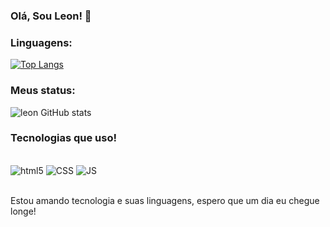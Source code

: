 
### Olá, Sou Leon! 👋

### Linguagens:

[![Top Langs](https://github-readme-stats.vercel.app/api/top-langs/?username=leongry&layout=donut-vertical)](https://github.com/leongry/github-readme-stats)

### Meus status:

![leon GitHub stats](https://github-readme-stats.vercel.app/api?username=leongry&show_icons=true&theme=dracula)

### Tecnologias que uso!

<div style="display: inline_block"><br/>
    <img aling="center"alt="html5" src="https://img.shields.io/badge/HTML5-E34F26?style=for-the-badge&logo=html5&logoColor=white"/>
    <img aling="center"alt="CSS" src="https://img.shields.io/badge/CSS3-1572B6?style=for-the-badge&logo=css3&logoColor=white"/>
    <img aling="center"alt="JS" src="https://img.shields.io/badge/JavaScript-F7DF1E?style=for-the-badge&logo=javascript&logoColor=black"/>
</div>  
<br>

Estou amando tecnologia e suas linguagens, espero que um dia eu chegue longe!
